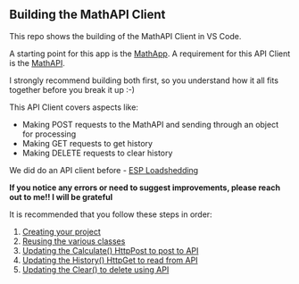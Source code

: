 ## Building the MathAPI Client

This repo shows the building of the MathAPI Client in VS Code.

A starting point for this app is the [MathApp](https://github.com/VCDW-2025-PROG7311/MathApp). 
A requirement for this API Client is the [MathAPI](https://github.com/VCDW-2025-PROG7311/MathAPI).

I strongly recommend building both first, so you understand how it all fits together before you break it up :-)

This API Client covers aspects like:
* Making POST requests to the MathAPI and sending through an object for processing
* Making GET requests to get history
* Making DELETE requests to clear history

We did do an API client before - [ESP Loadshedding](https://github.com/VCDW-2025-PROG7311/ESP_Client/)

**If you notice any errors or need to suggest improvements, please reach out to me!! I will be grateful**

It is recommended that you follow these steps in order:

1. [Creating your project](/Guides/CreatingYourProject.md)
1. [Reusing the various classes](/Guides/ReusingVariousClasses.md)
1. [Updating the Calculate() HttpPost to post to API](/Guides/UpdatingCalculate.md)
1. [Updating the History() HttpGet to read from API](/Guides/UpdatingHistory.md)
1. [Updating the Clear() to delete using API](/Guides/UpdatingClear.md)
